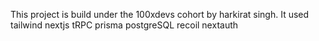 This project is build under the 100xdevs cohort by harkirat singh. It used tailwind nextjs tRPC prisma postgreSQL recoil nextauth